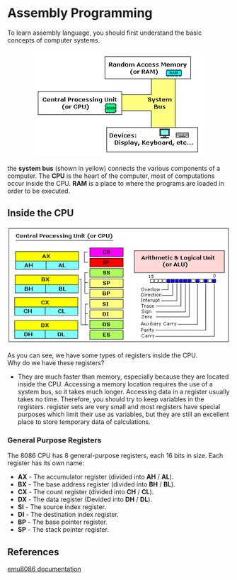 # Assembly Programming
To learn assembly language, you should first understand the basic concepts of computer systems.

<p align="center">
  <img src="https://github.com/ehsandastani/Assembly/blob/main/pics/model.gif?raw=true" alt="Computer system components">
</p>

the __system bus__ (shown in yellow) connects the various components of a computer.
The __CPU__ is the heart of the computer, most of computations occur inside the CPU.
__RAM__ is a place to where the programs are loaded in order to be executed.

## Inside the CPU
<p align="center">
  <img src="https://github.com/ehsandastani/Assembly/blob/main/pics/cpu.gif?raw=true" alt="CPU Registers">
</p>

As you can see, we have some types of registers inside the CPU.  
Why do we have these registers?
* They are much faster than memory, especially because they are located inside the CPU. Accessing a memory location requires the use of a system bus, so it takes much longer. Accessing data in a register usually takes no time. Therefore, you should try to keep variables in the registers. register sets are very small and most registers have special purposes which limit their use as variables, but they are still an excellent place to store temporary data of calculations.

### General Purpose Registers
The 8086 CPU has 8 general-purpose registers, each 16 bits in size. Each register has its own name:
 * __AX__ - The accumulator register (divided into __AH__ / __AL__).
 * __BX__ - The base address register (divided into __BH__ / __BL__).
 * __CX__ - The count register (divided into __CH__ / __CL__).
 * __DX__ - The data register (Devided into __DH__ / __DL__).
 * __SI__ - The source index register.
 * __DI__ - The destination index register.
 * __BP__ - The base pointer register.
 * __SP__ - The stack pointer register.





## References
[emu8086 documentation](https://emu8086-microprocessor-emulator.en.softonic.com/)
